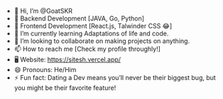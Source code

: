 - 👋 Hi, I’m @GoatSKR
- 🍑 Backend Development [JAVA, Go, Python]
- 🎨 Frontend Development [React.js, Talwinder CSS 😂]
- 🌱 I’m currently learning Adaptations of life and code.
- 💞️ I’m looking to collaborate on making projects on anything.
- 📫 How to reach me [Check my profile throughly!]
- 🖥️ Website: https://sitesh.vercel.app/
- 😄 Pronouns: He/Him
- ⚡ Fun fact: Dating a Dev means you’ll never be their biggest bug, but you might be their favorite feature! 

<!---
GoatSKR/GoatSKR is a ✨ special ✨ repository because its `README.md` (this file) appears on your GitHub profile.
You can click the Preview link to take a look at your changes.
--->
